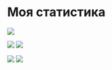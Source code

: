 <h1>Моя статистика</h1>



![](http://github-profile-summary-cards.vercel.app/api/cards/profile-details?username=GrekF3&theme=github_dark) 

![](http://github-profile-summary-cards.vercel.app/api/cards/repos-per-language?username=GrekF3&theme=github_dark) ![](http://github-profile-summary-cards.vercel.app/api/cards/most-commit-language?username=GrekF3&theme=github_dark)

![](http://github-profile-summary-cards.vercel.app/api/cards/stats?username=GrekF3&theme=github_dark) ![](http://github-profile-summary-cards.vercel.app/api/cards/productive-time?username=GrekF3&theme=github_dark&utcOffset=8)


